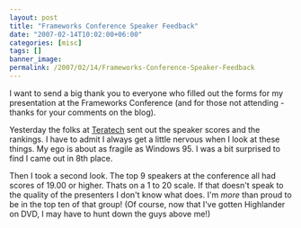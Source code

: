 ```yaml
---
layout: post
title: "Frameworks Conference Speaker Feedback"
date: "2007-02-14T10:02:00+06:00"
categories: [misc]
tags: []
banner_image: 
permalink: /2007/02/14/Frameworks-Conference-Speaker-Feedback
---
```


I want to send a big thank you to everyone who filled out the forms for my presentation at the Frameworks Conference (and for those not attending - thanks for your comments on the blog). 

Yesterday the folks at <a href="http://www.teratech.com/">Teratech</a> sent out the speaker scores and the rankings. I have to admit I always get a little nervous when I look at these things. My ego is about as fragile as Windows 95. I was a bit surprised to find I came out in 8th place.

Then I took a second look. The top 9 speakers at the conference all had scores of 19.00 or higher. Thats on a 1 to 20 scale. If that doesn't speak to the quality of the presenters I don't know what does. I'm <i>more</i> than proud to be in the top ten of that group! (Of course, now that I've gotten Highlander on DVD, I may have to hunt down the guys above me!)